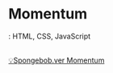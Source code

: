 # Momentum
: HTML, CSS, JavaScript

<br>[💡Spongebob.ver Momentum](https://yurileeeee.github.io/Momentum/)
